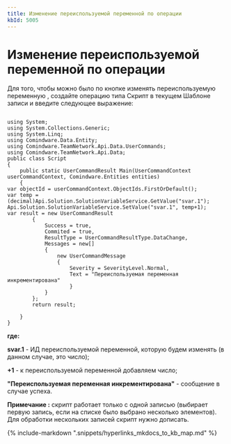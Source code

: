 ```yaml
---
title: Изменение переиспользуемой переменной по операции
kbId: 5005
---
```


# Изменение переиспользуемой переменной по операции

Для того, чтобы можно было по кнопке изменять переиспользуемую переменную , создайте операцию типа Скрипт в текущем Шаблоне записи и введите следующее выражение:

```
 
using System;
using System.Collections.Generic;
using System.Linq;
using Comindware.Data.Entity;
using Comindware.TeamNetwork.Api.Data.UserCommands;
using Comindware.TeamNetwork.Api.Data;
public class Script
{
    public static UserCommandResult Main(UserCommandContext userCommandContext, Comindware.Entities entities)
    {
var objectId = userCommandContext.ObjectIds.FirstOrDefault();    
var temp = (decimal)Api.Solution.SolutionVariableService.GetValue("svar.1");
Api.Solution.SolutionVariableService.SetValue("svar.1", temp+1);
var result = new UserCommandResult
        {
            Success = true,
            Commited = true,
            ResultType = UserCommandResultType.DataChange,
            Messages = new[]
            {
                new UserCommandMessage
                {
                    Severity = SeverityLevel.Normal,
                    Text = "Переиспользуемая переменная инкрементирована"
                    }
            }
        };
        return result;
   
    }
}

```

**где:**

**svar.1** - ИД переиспользуемой переменной, которую будем изменять (в данном случае, это число);

**+1** - к переиспользуемой переменной добавляем число;

**"Переиспользуемая переменная инкрементирована"** - сообщение в случае успеха.

**Примечание :** скрипт работает только с одной записью (выбирает первую запись, если на списке было выбрано несколько элементов). Для обработки нескольких записей скрипт нужно дописать.

{% include-markdown ".snippets/hyperlinks_mkdocs_to_kb_map.md" %}
